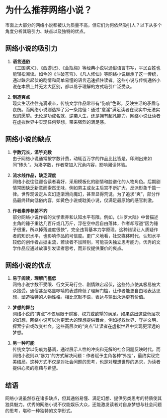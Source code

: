 # 为什么推荐网络小说？

市面上大部分的网络小说都被认为质量不高，但它们为何依然吸引人？以下从多个角度分析其吸引力、缺点以及独特的优点。

## 网络小说的吸引力

1. **语言通俗**  
   《三国演义》、《西游记》、《金瓶梅》等经典小说以通俗语言书写，平民百姓也能轻松阅读。如今的《斗破苍穹》、《凡人修仙》等网络小说继承了这一传统，通过跌宕起伏的剧情和简单易懂的语言迅速抓住读者。这些小说与传统通俗小说在本质上并无太大区别，都以易于理解的方式吸引广泛受众。

2. **制造爽点**  
   现实生活往往充满艰辛，传统文学作品常带有“伤痕”色彩，反映生活的矛盾与哀伤。而网络小说则选择了另一条路径：通过“意淫”满足读者在现实中无法实现的愿望。无论是功成名就、逆袭人生，还是拥有超凡能力，网络小说让读者在虚拟世界中实现任何梦想，带来强烈的满足感。

## 网络小说的缺点

1. **字数冗长，滥竽充数**  
   由于网络小说通常按字数计费，动辄百万字的作品比比皆是，印刷出来如同“砖头”。为凑字数，作者常加入冗余内容，影响阅读体验。

2. **流水线作品，缺乏深度**  
   网络小说往往迎合读者喜好，采用模板化的剧情和脸谱化的人物角色。后期剧情常因缺乏新意而索然无味，例如男主或女主后宫不断扩大，反派形象千篇一律。世界观设定从玄幻逐渐滑向魔幻，甚至显得荒诞。为了追求“爽”，部分作品最终转向低俗内容，如黄色小说或耽美小说，仅满足最原始的感官刺激。

3. **作者素养参差不齐**  
   部分网络小说作者的文学素养和认知水平有限。例如，《斗罗大陆》中曾描述主角的锤子重达几百斤或几万斤，浮在空中后自由落体，作者却写道“因为锤子很重，所以掉落速度很快”，完全违背基本力学原理。这种错误让人质疑作者的知识水平，也影响作品的可信度。更广义地看，社交媒体时代，认知水平较低的创作者占据主流，若读者不加辨别，可能丧失独立思考能力。优秀的文学作品应通过故事引发读者思考，而非仅提供廉价的爽点。

## 网络小说的优点

1. **易于阅读，理解门槛低**  
   网络小说字数不受限、行文天马行空、剧情跌宕起伏，这些特点使其极易被大众接受。通俗甚至略显啰嗦的表述降低了理解门槛，让作者能更自由地表达思想，塑造独特的人物性格。相比沉默不语，表达与输出永远更有价值。

2. **梦想的舞台**  
   网络小说的“爽点”不仅局限于财富、权力或欲望的满足。如果跳出这些低层次的幻想，网络小说可以为更宏大的理想提供舞台，例如拯救世界、守护文明、探索宇宙或改变社会。这些高层次的“爽点”让读者在虚拟世界中实现更深远的梦想。

3. **另一种可能**  
   传统文学以伤痕为基调，通过展示人性的冲突和无解的社会问题反映时代。而网络小说则以“暴力”的方式解决问题：作者赋予主角各种“外挂”，最终实现完美结局。这种方式不仅是对社会问题的思考，也是对理想世界的追求，为读者提供心灵的慰藉与希望。

## 结语

网络小说虽然存在诸多缺点，但其通俗易懂、满足幻想、提供另类思考的特质使其独具魅力。优秀的网络小说不仅能娱乐大众，还能激发读者对自身梦想与社会问题的思考，堪称一种独特的文学形式。
